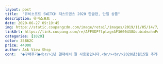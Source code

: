 ```yaml
---
layout: post 
title:  "유비소프트 SWITCH 저스트댄스 2020 한글판, 단일 상품" 
description: 유비소프트 ..
date: 2020-06-27 09:10:45 
img: https://static.coupangcdn.com/image/retail/images/2019/11/05/14/7/52c2a16e-bda3-4cff-b5f4-176bc18a7706.jpg 
linkUrl: https://link.coupang.com/re/AFFSDP?lptag=AF3600438&subid=ahnPublicAsk&pageKey=331115887&itemId=1058032982&vendorItemId=70935566258&traceid=V0-113-6328e1dcbca17be6 
categories: [1020] 
color: 35B62C 
price: 44000 
author: Ask View Shop 
cont:  "●구매후기●<br/>1년 결재해서 잘 사용중입니다.<br/><br/>2020년3월15일 추가후기.<br/><br/>5곡 추고나고 보면, 땀이 비 흐르듯이 나요 ㅎ<br/><br/>게임팩에 뾱뾱이 안 두른건 아쉬운 점이네요<br/>근데 재미도 있고,<br/>다른곳에 비해서 저렴한 가격과 빠른 배송 만족합니다<br/>다섯곡은 기본으로 춤추려고 해요.<br/><br/>만족합니다 ^^<br/>만족합니다.<br/><br/>아이들과 등수 경쟁하면서 춤추는것도 재미있고 좋아요.<br/><br/>아이들이 코로나로 운동 잠시 쉬는중인데,<br/>어른인 제가해도 재미있고,<br/>온 가족 즐기려고 구매했는데,<br/>운동까지 돼요.<br/><br/>저댄도 인기가 많다 들었는데 저는 잘 안맞는것 같기도 해요.<br/> 기왕이면 한국 아이돌 안무정돈 실제와 같았으면 좋았겠다는 아쉬움이 남아요.<br/> 제한된 곡도 엄청 많은데 돈내고 가입을 해야하는것 같더라구요.<br/> 아니라면 당장가입을... <br/> 비싸게 타이틀 사서 돈을 또내야한다는게 걸려요.<br/> 아마 운동용으로 가끔하다가 그마저도 노래가 다 질리면 잘 안쓰게 될것같은? 그래도 운동은 되는듯해요.<br/><br/>저스트댄스가 더 유용하네요.<br/><br/>정말 운동되요^^<br/>집에서 춤추며 놀면서 운동도 할수있으니 재미있어합니다.<br/> ^^<br/>초등아이들은  땀 나면서도 재미있다고,<br/>특히 코로나때문에 더 외출도 하기힘든, 요즘같은 시기에는<br/>" 
---
```

